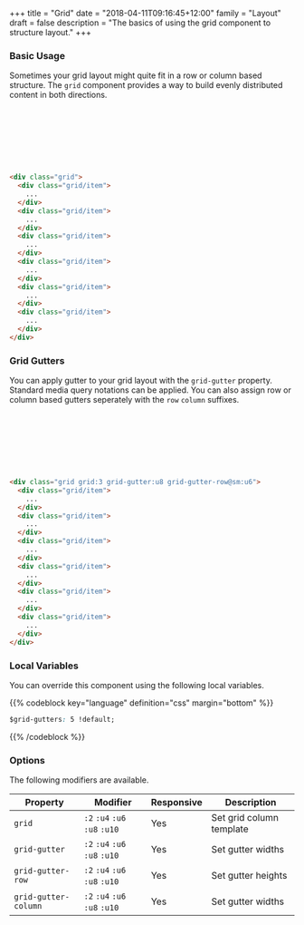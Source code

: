 +++
title = "Grid"
date = "2018-04-11T09:16:45+12:00"
family = "Layout"
draft = false
description = "The basics of using the grid component to structure layout."
+++

### Basic Usage

Sometimes your grid layout might quite fit in a row or column based structure. The `grid` component provides a way to build evenly distributed content in both directions.

<div class="grid grid:3">
  <div class="grid/item">
    <div class="padding:u4 fill:blue">
      &nbsp;
    </div>
  </div>
  <div class="grid/item">
    <div class="padding:u4 fill:blue-l4">
      &nbsp;
    </div>
  </div>
  <div class="grid/item">
    <div class="padding:u4 fill:blue">
      &nbsp;
    </div>
  </div>
  <div class="grid/item">
    <div class="padding:u4 fill:blue-l4">
      &nbsp;
    </div>
  </div>
  <div class="grid/item">
    <div class="padding:u4 fill:blue">
      &nbsp;
    </div>
  </div>
  <div class="grid/item">
    <div class="padding:u4 fill:blue-l4">
      &nbsp;
    </div>
  </div>
</div>

```html
<div class="grid">
  <div class="grid/item">
    ...
  </div>
  <div class="grid/item">
    ...
  </div>
  <div class="grid/item">
    ...
  </div>
  <div class="grid/item">
    ...
  </div>
  <div class="grid/item">
    ...
  </div>
  <div class="grid/item">
    ...
  </div>
</div>
```

### Grid Gutters

You can apply gutter to your grid layout with the `grid-gutter` property. Standard media query notations can be applied. You can also assign row or column based gutters seperately with the `row` `column` suffixes.

<div class="grid grid:3 grid-gutter:u8 grid-gutter-row@sm:u6">
  <div class="grid/item">
    <div class="padding:u4 fill:blue">
      &nbsp;
    </div>
  </div>
  <div class="grid/item">
    <div class="padding:u4 fill:blue-l4">
      &nbsp;
    </div>
  </div>
  <div class="grid/item">
    <div class="padding:u4 fill:blue">
      &nbsp;
    </div>
  </div>
  <div class="grid/item">
    <div class="padding:u4 fill:blue-l4">
      &nbsp;
    </div>
  </div>
  <div class="grid/item">
    <div class="padding:u4 fill:blue">
      &nbsp;
    </div>
  </div>
  <div class="grid/item">
    <div class="padding:u4 fill:blue-l4">
      &nbsp;
    </div>
  </div>
</div>

```html
<div class="grid grid:3 grid-gutter:u8 grid-gutter-row@sm:u6">
  <div class="grid/item">
    ...
  </div>
  <div class="grid/item">
    ...
  </div>
  <div class="grid/item">
    ...
  </div>
  <div class="grid/item">
    ...
  </div>
  <div class="grid/item">
    ...
  </div>
  <div class="grid/item">
    ...
  </div>
</div>
```

### Local Variables

You can override this component using the following local variables.

{{% codeblock key="language" definition="css" margin="bottom" %}}
```css
$grid-gutters: 5 !default;

```
{{% /codeblock %}}

### Options

The following modifiers are available.

<table class="table width:100% table:pile table@sm:unpile">
  <thead>
    <tr>
      <th>
        Property
      </th>
      <th>
        Modifier
      </th>
      <th>
        Responsive
      </th>
      <th>
        Description
      </th>
    </tr>
  </thead>
  <tr>
    <td data-label="Properties">
      <code>grid</code>
    </td>
    <td data-label="Attributes">
      <code>:2</code> <code>:u4</code> <code>:u6</code> <code>:u8</code> <code>:u10</code>
    </td>
    <td data-label="Responsive">
      Yes
    </td>
    <td class="row:reverse">
      Set grid column template
    </td>
  </tr>

  <tr>
    <td data-label="Properties">
      <code>grid-gutter</code>
    </td>
    <td data-label="Attributes">
      <code>:2</code> <code>:u4</code> <code>:u6</code> <code>:u8</code> <code>:u10</code>
    </td>
    <td data-label="Responsive">
      Yes
    </td>
    <td class="row:reverse">
      Set gutter widths
    </td>
  </tr>

  <tr>
    <td data-label="Properties">
      <code>grid-gutter-row</code>
    </td>
    <td data-label="Attributes">
      <code>:2</code> <code>:u4</code> <code>:u6</code> <code>:u8</code> <code>:u10</code>
    </td>
    <td data-label="Responsive">
      Yes
    </td>
    <td class="row:reverse">
      Set gutter heights
    </td>
  </tr>

  <tr>
    <td data-label="Properties">
      <code>grid-gutter-column</code>
    </td>
    <td data-label="Attributes">
      <code>:2</code> <code>:u4</code> <code>:u6</code> <code>:u8</code> <code>:u10</code>
    </td>
    <td data-label="Responsive">
      Yes
    </td>
    <td class="row:reverse">
      Set gutter widths
    </td>
  </tr>
</table>

